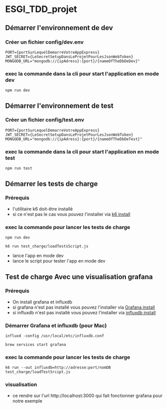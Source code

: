 # ESGI_TDD_projet

## Démarrer l'environnement de dev

### Créer un fichier config/dev.env
```
PORT={portSurLequelDemarreVotreAppExpress}
JWT_SECRET={LeSecretSetupDansLeProjetPourLesJsonWebToken}
MONGODB_URL="mongodb://{ipAdress}:{port}/{nameOfTheDbDeDev}"
```

### exec la commande dans la cli pour start l'application en mode dev
```
npm run dev
```

## Démarrer l'environnement de test

### Créer un fichier config/test.env
```
PORT={portSurLequelDemarreVotreAppExpress}
JWT_SECRET={LeSecretSetupDansLeProjetPourLesJsonWebToken}
MONGODB_URL="mongodb://{ipAdress}:{port}/{nameOfTheDbDeTest}"
```

### exec la commande dans la cli pour start l'application en mode test
```
npm run test
```

## Démarrer les tests de charge

### Prérequis

- l'utilitaire k6 doit-être installé
- si ce n'est pas le cas vous pouvez l'installer via [k6 install](https://k6.io/docs/getting-started/installation)


### exec la commande pour lancer les tests de charge
```
npm run dev

k6 run test_charge/loadTestsScript.js
```
- lance l'app en mode dev
- lance le script pour tester l'app en mode dev

## Test de charge Avec une visualisation grafana

### Prérequis

- On install grafana et influxdb
- si grafana n'est pas installé vous pouvez l'installer via [Grafana install](https://grafana.com/docs/grafana/latest/installation/)
- si influxdb n'est pas installé vous pouvez l'installer via [influxdb install](https://archive.docs.influxdata.com/influxdb/v1.2/introduction/installation/)

### Démarrer Grafana et influxdb (pour Mac)
```
influxd -config /usr/local/etc/influxdb.conf

brew services start grafana
```

### exec la commande pour lancer les tests de charge
```
k6 run --out influxdb=http://adresse:port/nomDB test_charge/loadTestSrcipt.js
```

### visualisation

- ce rendre sur l'url http://localhost:3000 qui fait fonctionner grafana pour notre exemple


